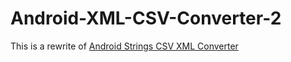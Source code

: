 # Android-XML-CSV-Converter-2

This is a rewrite of [Android Strings CSV XML Converter](https://github.com/LiewJunTung/Android-strings-xml-csv-converter)
